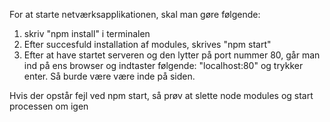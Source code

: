 For at starte netværksapplikationen, skal man gøre følgende:

1. skriv "npm install" i terminalen
2. Efter succesfuld installation af modules, skrives "npm start"
3. Efter at have startet serveren og den lytter på port nummer 80, går man ind på ens browser og indtaster følgende:
"localhost:80"
og trykker enter. Så burde være være inde på siden.

Hvis der opstår fejl ved npm start, så prøv at slette node modules og start processen om igen